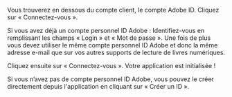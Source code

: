 Vous trouverez en dessous du compte client, le compte Adobe ID. Cliquez sur « Connectez-vous ».

Si vous avez déjà un compte personnel ID Adobe :
Identifiez-vous en remplissant les champs « Login » et « Mot de passe ». Une fois de plus vous devez utiliser le même compte personnel ID Adobe et donc la même adresse e-mail que sur vos autres supports de lecture de livres numériques. 

Cliquez ensuite sur « Connectez-vous ». Votre application est initialisée ! 

Si vous n’avez pas de compte personnel ID Adobe, vous pouvez le créer directement depuis l'application en cliquant sur « Créer un ID ». 